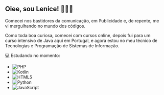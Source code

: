 ## Oiee, sou Lenice! 👋👩‍💻

Comecei nos bastidores da comunicação, em Publicidade e, de repente, me vi mergulhando no mundo dos códigos.

Como toda boa curiosa, comecei com cursos online, depois fui para um curso intensivo de Java aqui em Portugal, e agora estou no meu técnico de Tecnologias e Programação de Sistemas de Informação. 

 💻 Estudando no momento:

- ![PHP](https://img.shields.io/badge/PHP-%23777BB4.svg?style=flat&logo=php&logoColor=white)
- ![Kotlin](https://img.shields.io/badge/Kotlin-%230095D5.svg?style=flat&logo=kotlin&logoColor=white)
- ![HTML5](https://img.shields.io/badge/HTML5-%23E34F26.svg?style=flat&logo=html5&logoColor=white)
- ![Python](https://img.shields.io/badge/Python-%2314354C.svg?style=flat&logo=python&logoColor=white)
- ![JavaScript](https://img.shields.io/badge/JavaScript-%23F7DF1E.svg?style=flat&logo=javascript&logoColor=black)


